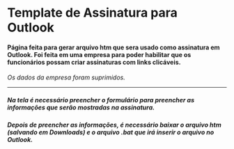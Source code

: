 # Template de Assinatura para Outlook

#### Página feita para gerar arquivo htm que sera usado como assinatura em Outlook. Foi feita em uma empresa para poder habilitar que os funcionários possam criar assinaturas com links clicáveis.
*Os dados da empresa foram suprimidos.*
<hr/>

##### Na tela é necessário preencher o formulário para preencher as informações que serão mostradas na assinatura.
##### Depois de preencher as informações, é necessário baixar o arquivo htm (salvando em Downloads) e o arquivo .bat que irá inserir o arquivo no Outlook.
